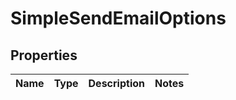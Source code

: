 # SimpleSendEmailOptions
## Properties

Name | Type | Description | Notes
------------ | ------------- | ------------- | -------------


